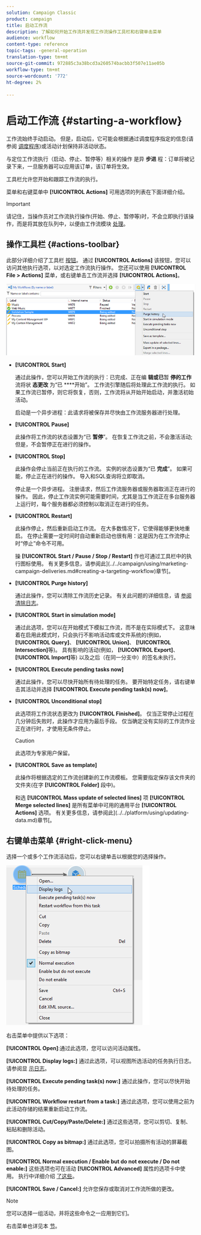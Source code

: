 ```yaml
---
solution: Campaign Classic
product: campaign
title: 启动工作流
description: 了解如何开始工作流并发现工作流操作工具栏和右键单击菜单
audience: workflow
content-type: reference
topic-tags: -general-operation
translation-type: tm+mt
source-git-commit: 972885c3a38bcd3a260574bacbb3f507e11ae05b
workflow-type: tm+mt
source-wordcount: '772'
ht-degree: 2%

---
```



# 启动工作流 {#starting-a-workflow}

工作流始终手动启动。 但是，启动后，它可能会根据通过调度程序指定的信息(请参阅 [调度程序](../../workflow/using/scheduler.md))或活动计划保持非活动状态。

与定位工作流执行（启动、停止、暂停等）相关的操作 是异 **步进** 程：订单将被记录下来，一旦服务器可以应用该订单，该订单将生效。

工具栏允许您开始和跟踪工作流的执行。

菜单和右键菜单中 **[!UICONTROL Actions]** 可用选项的列表在下面详细介绍。

>[!IMPORTANT]
>
>请记住，当操作员对工作流执行操作(开始、停止、暂停等)时，不会立即执行该操作，而是将其放在队列中，以便由工作流模块 [处理](../../workflow/using/architecture.md)。

## 操作工具栏 {#actions-toolbar}

此部分详细介绍了工具栏 [按钮](../../campaign/using/marketing-campaign-deliveries.md#building-the-main-target-in-a-workflow)。 通过 **[!UICONTROL Actions]** 该按钮，您可以访问其他执行选项，以对选定工作流执行操作。 您还可以使用 **[!UICONTROL File > Actions]** 菜单，或右键单击工作流并选择 **[!UICONTROL Actions]**。

![](assets/purge_historique.png)

* **[!UICONTROL Start]**

   通过此操作，您可以开始工作流的执行：已完成、正在编 **辑或已**&#x200B;暂 **停的工作** 流将状 **态更改** 为“已 ****&#x200B;开始”。 工作流引擎随后将处理此工作流的执行。 如果工作流已暂停，则它将恢复，否则，工作流将从开始开始启动，并激活初始活动。

   启动是一个异步进程：此请求将被保存并尽快由工作流服务器进行处理。

* **[!UICONTROL Pause]**

   此操作将工作流的状态设置为“已 **暂停**”。 在恢复工作流之前，不会激活活动;但是，不会暂停正在进行的操作。

* **[!UICONTROL Stop]**

   此操作会停止当前正在执行的工作流。 实例的状态设置为“已 **完成**”。 如果可能，停止正在进行的操作。 导入和SQL查询将立即取消。

   停止是一个异步进程。 注册请求，然后工作流服务器或服务器取消正在进行的操作。 因此，停止工作流实例可能需要时间，尤其是当工作流正在多台服务器上运行时，每个服务器都必须控制以取消正在进行的任务。

* **[!UICONTROL Restart]**

   此操作停止，然后重新启动工作流。 在大多数情况下，它使得能够更快地重启。 在停止需要一定时间时自动重新启动也很有用：这是因为在工作流停止时“停止”命令不可用。

   操 **[!UICONTROL Start / Pause / Stop / Restart]** 作也可通过工具栏中的执行图标使用。 有关更多信息，请参阅此](../../campaign/using/marketing-campaign-deliveries.md#creating-a-targeting-workflow)章节[。

* **[!UICONTROL Purge history]**

   通过此操作，您可以清除工作流历史记录。 有关此问题的详细信息，请 [参阅清除日志](../../workflow/using/monitoring-workflow-execution.md#purging-the-logs)。

* **[!UICONTROL Start in simulation mode]**

   通过此选项，您可以在开始模式下模拟工作流，而不是在实际模式下。 这意味着在启用此模式时，只会执行不影响活动库或文件系统的(例如， **[!UICONTROL Query]**、 **[!UICONTROL Union]**、 **[!UICONTROL Intersection]**&#x200B;等)。 具有影响的活动(例如， **[!UICONTROL Export]**、 **[!UICONTROL Import]**&#x200B;等) 以及之后（在同一分支中）的签名未执行。

* **[!UICONTROL Execute pending tasks now]**

   通过此操作，您可以尽快开始所有待处理的任务。 要开始特定任务，请右键单击其活动并选择 **[!UICONTROL Execute pending task(s) now]**。

* **[!UICONTROL Unconditional stop]**

   此选项将工作流状态更改为 **[!UICONTROL Finished]**。 仅当正常停止过程在几分钟后失败时，此操作才应用为最后手段。 仅当确定没有实际的工作流作业正在进行时，才使用无条件停止。

   >[!CAUTION]
   >
   >此选项为专家用户保留。

* **[!UICONTROL Save as template]**

   此操作将根据选定的工作流创建新的工作流模板。 您需要指定保存该文件夹的文件夹(在字 **[!UICONTROL Folder]** 段中)。

   和选 **[!UICONTROL Mass update of selected lines]** 项 **[!UICONTROL Merge selected lines]** 是所有菜单中可用的通用平台 **[!UICONTROL Actions]** 选项。 有关更多信息，请参阅此](../../platform/using/updating-data.md)章节[。

## 右键单击菜单 {#right-click-menu}

选择一个或多个工作流活动后，您可以右键单击以根据您的选择操作。

![](assets/contextual_menu.png)

右击菜单中提供以下选项：

**[!UICONTROL Open]**:通过此选项，您可以访问活动属性。

**[!UICONTROL Display logs:]** 通过此选项，可以视图所选活动的任务执行日志。 请参阅显 [示日志](../../workflow/using/monitoring-workflow-execution.md#displaying-logs)。

**[!UICONTROL Execute pending task(s) now:]** 通过此操作，您可以尽快开始待处理的任务。

**[!UICONTROL Workflow restart from a task:]** 通过此选项，您可以使用之前为此活动存储的结果重新启动工作流。

**[!UICONTROL Cut/Copy/Paste/Delete:]** 通过这些选项，您可以剪切、复制、粘贴和删除活动。

**[!UICONTROL Copy as bitmap:]** 通过此选项，您可以拍摄所有活动的屏幕截图。

**[!UICONTROL Normal execution / Enable but do not execute / Do not enable:]** 这些选项也可在活动 **[!UICONTROL Advanced]** 属性的选项卡中使用。 执行中详细介绍 [了这些](../../workflow/using/advanced-parameters.md#execution)。

**[!UICONTROL Save / Cancel:]** 允许您保存或取消对工作流所做的更改。

>[!NOTE]
>
>您可以选择一组活动，并将这些命令之一应用到它们。

右击菜单也详见本 [节](../../campaign/using/marketing-campaign-deliveries.md#executing-a-workflow)。
